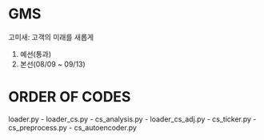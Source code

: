 # GMS

고미새: 고객의 미래를 새롭게

1. 예선(통과)
2. 본선(08/09 ~ 09/13)

# ORDER OF CODES

loader.py - loader_cs.py - cs_analysis.py - loader_cs_adj.py - cs_ticker.py - cs_preprocess.py - cs_autoencoder.py
